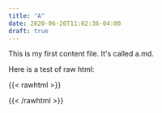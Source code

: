 ```yaml
---
title: "A"
date: 2020-06-26T11:02:36-04:00
draft: true
---
```


This is my first content file. It's called a.md.

Here is a test of raw html:

{{< rawhtml >}}
  
{{< /rawhtml >}}